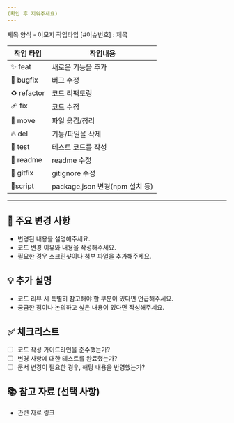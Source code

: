 ```yaml
---
(확인 후 지워주세요)
---
```

제목 양식 - 이모지 작업타입 [#이슈번호] : 제목

|작업 타입|작업내용 |
| --- | --- |
| ✨ feat | 새로운 기능을 추가 |
| 🐛 bugfix | 버그 수정 |
| ♻️ refactor | 코드 리팩토링 |
| 🩹 fix | 코드 수정 |
| 🚚 move | 파일 옮김/정리 |
| 🔥 del | 기능/파일을 삭제 |
| 🍻 test | 테스트 코드를 작성 |
| 🎨 readme | readme 수정 |
| 🙈 gitfix | gitignore 수정 |
| 🔨script | package.json 변경(npm 설치 등) |

---

## 🚀 주요 변경 사항

* 변경된 내용을 설명해주세요.
* 코드 변경 이유와 내용을 작성해주세요.
* 필요한 경우 스크린샷이나 첨부 파일을 추가해주세요.

## 💡 추가 설명

* 코드 리뷰 시 특별히 참고해야 할 부분이 있다면 언급해주세요.
* 궁금한 점이나 논의하고 싶은 내용이 있다면 작성해주세요.

## ✅ 체크리스트

* [ ] 코드 작성 가이드라인을 준수했는가?
* [ ] 변경 사항에 대한 테스트를 완료했는가?
* [ ] 문서 변경이 필요한 경우, 해당 내용을 반영했는가?

## 📚 참고 자료 (선택 사항)

* 관련 자료 링크
